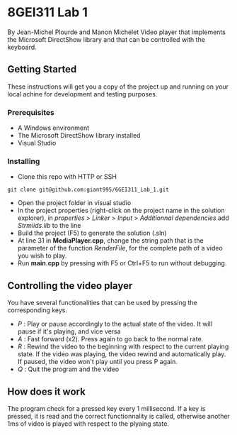 # 8GEI311 Lab 1
By Jean-Michel Plourde and Manon Michelet
Video player that implements the Microsoft DirectShow library  and that can be  controlled with the keyboard.

## Getting Started
These instructions will get you a copy of the project up and running on your local achine for development and testing purposes.

### Prerequisites
* A Windows environment
* The Microsoft DirectShow library installed
* Visual Studio

### Installing
- Clone this repo with HTTP or SSH
```
git clone git@github.com:giant995/6GEI311_Lab_1.git
```
- Open the project folder in visual studio 
- In the project properties (right-click on the project name in the solution explorer), in _properties_ > _Linker_ > _Input_ > _Additionnal dependencies_ add _Strmiids.lib_ to the line
- Build the project (F5) to generate the solution (.sln) 
- At line 31 in **MediaPlayer.cpp**, change the string path that is the parameter of the function *RenderFile*, for the complete path of a video you wish to play.
- Run **main.cpp** by pressing with F5 or Ctrl+F5 to run without debugging.

## Controlling the video player
You have several functionalities that can be used by pressing the corresponding keys.

- *P* : Play or pause accordingly to the actual state of the video. It will pause if it's playing, and vice versa 
- *A* : Fast forward (x2). Press again to go back to the normal rate.
- *R* : Rewind the video to the beginning with respect to the current playing state. If the video was playing, the video rewind and automatically play. If paused, the video won't play until you press P again.
- *Q* : Quit the program and the video

## How does it work
The program check for a pressed key every 1  millisecond. If a key is pressed,  it is read and the correct functionnality is called, otherwise another 1ms of video is played with respect to the plyaing state.
